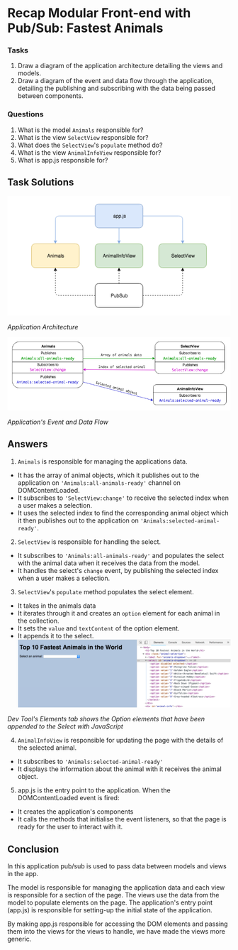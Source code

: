 # Recap Modular Front-end with Pub/Sub: Fastest Animals

### Tasks

1. Draw a diagram of the application architecture detailing the views and models.
2. Draw a diagram of the event and data flow through the application, detailing the publishing and subscribing with the data being passed between components.

### Questions

1. What is the model `Animals` responsible for?
2. What is the view `SelectView` responsible for?
3. What does the `SelectView`'s `populate` method do?
4. What is the view `AnimalInfoView` responsible for?
5. What is app.js responsible for?

## Task Solutions

![Application Architecture](images/pubsub_animals_architecture.png)

*Application Architecture*

![Event and Data Flow](images/pubsub_animals_data_flow_diagram.png)

*Application's Event and Data Flow*

## Answers

1. `Animals` is responsible for managing the applications data.
 - It has the array of animal objects, which it publishes out to the application on `'Animals:all-animals-ready'` channel on DOMContentLoaded.
 - It subscribes to `'SelectView:change'` to receive the selected index when a user makes a selection.
 - It uses the selected index to find the corresponding animal object which it then publishes out to the application on `'Animals:selected-animal-ready'`.
2. `SelectView` is responsible for handling the select.
 - It subscribes to `'Animals:all-animals-ready'` and populates the select with the animal data when it receives the data from the model.
 - It handles the select's `change` event, by publishing the selected index when a user makes a selection.
3. `SelectView`'s `populate` method populates the select element.
  - It takes in the animals data
  - It iterates through it and creates an `option` element for each animal in the collection.
  - It sets the `value` and `textContent` of the option element.
  - It appends it to the select.
  ![Elements tab in dev toold](images/elements_tab_select.png)

  *Dev Tool's Elements tab shows the Option elements that have been appended to the Select with JavaScript*

4. `AnimalInfoView` is responsible for updating the page with the details of the selected animal.
  - It subscribes to `'Animals:selected-animal-ready'`
  - It displays the information about the animal with it receives the animal object.
5. app.js is the entry point to the application. When the DOMContentLoaded event is fired:
  - It creates the application's components
  - It calls the methods that initialise the event listeners, so that the page is ready for the user to interact with it.

## Conclusion

In this application pub/sub is used to pass data between models and views in the app.

The model is responsible for managing the application data and each view is responsible for a section of the page. The views use the data from the model to populate elements on the page. The application's entry point (app.js) is responsible for setting-up the initial state of the application.

By making app.js responsible for accessing the DOM elements and passing them into the views for the views to handle, we have made the views more generic.

